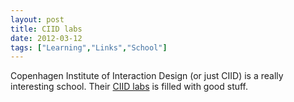 ```yaml
---
layout: post
title: CIID labs
date: 2012-03-12
tags: ["Learning","Links","School"]
---
```


Copenhagen Institute of Interaction Design (or just CIID) is a really interesting school. Their [CIID labs](http://labs.ciid.dk/) is filled with good stuff.